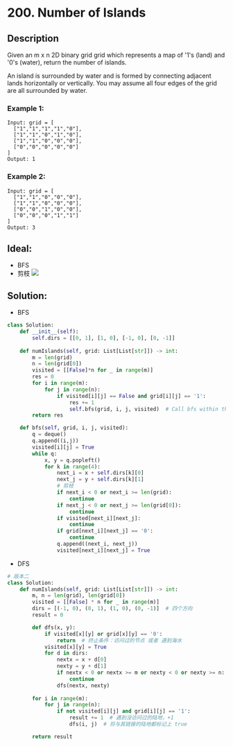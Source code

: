 # 200. Number of Islands

## Description

Given an m x n 2D binary grid grid which represents a map of '1's (land) and '0's (water), return the number of islands.

An island is surrounded by water and is formed by connecting adjacent lands horizontally or vertically. You may assume all four edges of the grid are all surrounded by water.

### Example 1:

```
Input: grid = [
  ["1","1","1","1","0"],
  ["1","1","0","1","0"],
  ["1","1","0","0","0"],
  ["0","0","0","0","0"]
]
Output: 1

```

### Example 2:

```
Input: grid = [
  ["1","1","0","0","0"],
  ["1","1","0","0","0"],
  ["0","0","1","0","0"],
  ["0","0","0","1","1"]
]
Output: 3
```


## Ideal:
* BFS
* 剪枝 <img src = "https://camo.githubusercontent.com/042cc6b41502a84ecf037ba325f0a0a1042f2d2046a094d78b8d082305ec73cc/68747470733a2f2f636f64652d7468696e6b696e672d313235333835353039332e66696c652e6d7971636c6f75642e636f6d2f706963732f32303232303732373130303834362e706e67">






## Solution:

* BFS
```py
class Solution:
    def __init__(self):
        self.dirs = [[0, 1], [1, 0], [-1, 0], [0, -1]] 
        
    def numIslands(self, grid: List[List[str]]) -> int:
        m = len(grid)
        n = len(grid[0])
        visited = [[False]*n for _ in range(m)]
        res = 0
        for i in range(m):
            for j in range(n):
                if visited[i][j] == False and grid[i][j] == '1':
                    res += 1
                    self.bfs(grid, i, j, visited)  # Call bfs within this condition
        return res

    def bfs(self, grid, i, j, visited):
        q = deque()
        q.append((i,j))
        visited[i][j] = True
        while q:
            x, y = q.popleft()
            for k in range(4):
                next_i = x + self.dirs[k][0]
                next_j = y + self.dirs[k][1]
                # 剪枝
                if next_i < 0 or next_i >= len(grid):
                    continue 
                if next_j < 0 or next_j >= len(grid[0]):
                    continue
                if visited[next_i][next_j]:
                    continue
                if grid[next_i][next_j] == '0':
                    continue
                q.append((next_i, next_j))
                visited[next_i][next_j] = True
```

* DFS
```py
# 版本二
class Solution:
    def numIslands(self, grid: List[List[str]]) -> int:
        m, n = len(grid), len(grid[0])
        visited = [[False] * n for _ in range(m)]
        dirs = [(-1, 0), (0, 1), (1, 0), (0, -1)]  # 四个方向
        result = 0

        def dfs(x, y):
            if visited[x][y] or grid[x][y] == '0':
                return  # 终止条件：访问过的节点 或者 遇到海水
            visited[x][y] = True
            for d in dirs:
                nextx = x + d[0]
                nexty = y + d[1]
                if nextx < 0 or nextx >= m or nexty < 0 or nexty >= n:  # 越界了，直接跳过
                    continue
                dfs(nextx, nexty)
        
        for i in range(m):
            for j in range(n):
                if not visited[i][j] and grid[i][j] == '1':
                    result += 1  # 遇到没访问过的陆地，+1
                    dfs(i, j)  # 将与其链接的陆地都标记上 true

        return result

```